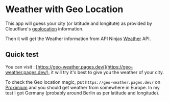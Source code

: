 # Weather with Geo Location

This app will guess your city (or latitude and longitute) as provided by Cloudflare's [geolocation](https://developers.cloudflare.com/workers/examples/geolocation-hello-world/) information.

Then it will get the Weather information from API Ninjas [Weather](https://api-ninjas.com/api/weather) API.

## Quick test

You can visit : [https://geo-weather.pages.dev/](https://geo-weather.pages.dev/), it will try it's best to give you the weather of your city.

To check the Geo location magic, put `https://geo-weather.pages.dev/` on [Proximium](https://proxyium.com/) and you should get weather from somewhere in Europe. In my test I got Germany (probably around Berlin as per latitude and longitude).
